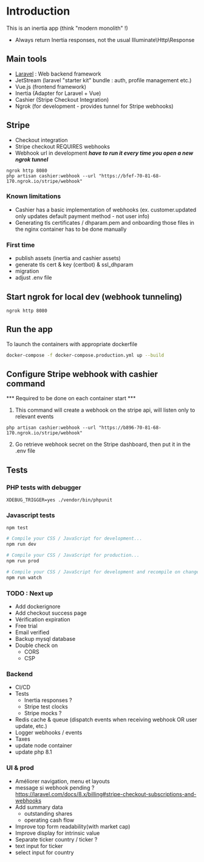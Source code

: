 # Introduction
This is an inertia app (think "modern monolith" !)
*  Always return Inertia responses, not the usual Illuminate\Http\Response

## Main tools
 * [Laravel](https://laravel.com) : Web backend framework
 * JetStream (laravel "starter kit" bundle : auth, profile management etc.)
 * Vue.js (frontend framework)
 * Inertia (Adapter for Laravel + Vue)
 * Cashier (Stripe Checkout Integration)
 * Ngrok (for development - provides tunnel for Stripe webhooks)

## Stripe
* Checkout integration
* Stripe checkout REQUIRES webhooks
* Webhook url in development ***have to run it every time you open a new ngrok tunnel***
```shell
ngrok http 8080
php artisan cashier:webhook --url "https://bfef-70-81-68-170.ngrok.io/stripe/webhook"
``` 

### Known limitations
* Cashier has a basic implementation of webhooks (ex. customer.updated only updates default payment method - not user info)
* Generating tls certificates / dhparam.pem and onboarding those files in the nginx container has to be done manually 

### First time
* publish assets (inertia and cashier assets)
* generate tls cert & key (certbot) & ssl_dhparam
* migration
* adjust .env file

## Start ngrok for local dev (webhook tunneling)
```shell
ngrok http 8080
```

## Run the app
To launch the containers with appropriate dockerfile
```sh
docker-compose -f docker-compose.production.yml up --build
```

## Configure Stripe webhook with cashier command
*** Required to be done on each container start ***
1. This command will create a webhook on the stripe api, will listen only to relevant events
```shell
php artisan cashier:webhook --url "https://b896-70-81-68-170.ngrok.io/stripe/webhook"
```
2. Go retrieve webhook secret on the Stripe dashboard, then put it in the .env file

## Tests

### PHP tests with debugger
```shell
XDEBUG_TRIGGER=yes ./vendor/bin/phpunit
```

### Javascript tests
```shell
npm test
```

```sh
# Compile your CSS / JavaScript for development...
npm run dev

# Compile your CSS / JavaScript for production...
npm run prod

# Compile your CSS / JavaScript for development and recompile on change...
npm run watch
```

### TODO : Next up
* Add dockerignore
* Add checkout success page
* Vérification expiration
* Free trial
* Email verified
* Backup mysql database
* Double check on
  * CORS
  * CSP

### Backend
* CI/CD
* Tests
  * Inertia responses ?
  * Stripe test clocks
  * Stripe mocks ?
* Redis cache & queue (dispatch events when receiving webhook OR user update, etc.)
* Logger webhooks / events
* Taxes
* update node container
* update php 8.1

### UI & prod
* Améliorer navigation, menu et layouts
* message si webhook pending ? https://laravel.com/docs/8.x/billing#stripe-checkout-subscriptions-and-webhooks
* Add summary data
    * outstanding shares
    * operating cash flow
* Improve top form readability(with market cap)
* Improve display for intrinsic value
* Separate ticker country / ticker ?
* text input for ticker
* select input for country
